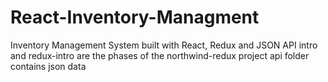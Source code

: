 # React-Inventory-Managment
Inventory Management System built with React, Redux and JSON API
intro and redux-intro are the phases of the northwind-redux project
api folder contains json data
